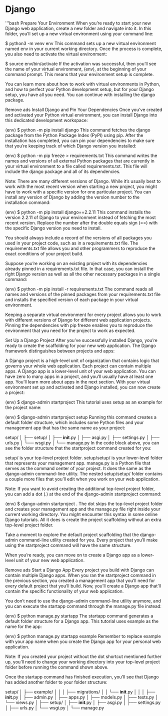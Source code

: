 # Django
'''bash
Prepare Your Environment
When you’re ready to start your new Django web application, create a new folder and navigate into it. In this folder, you’ll set up a new virtual environment using your command line:

$ python3 -m venv env
This command sets up a new virtual environment named env in your current working directory. Once the process is complete, you also need to activate the virtual environment:

$ source env/bin/activate
If the activation was successful, then you’ll see the name of your virtual environment, (env), at the beginning of your command prompt. This means that your environment setup is complete.

You can learn more about how to work with virtual environments in Python, and how to perfect your Python development setup, but for your Django setup, you have all you need. You can continue with installing the django package.

 Remove ads
Install Django and Pin Your Dependencies
Once you’ve created and activated your Python virtual environment, you can install Django into this dedicated development workspace:

(env) $ python -m pip install django
This command fetches the django package from the Python Package Index (PyPI) using pip. After the installation has completed, you can pin your dependencies to make sure that you’re keeping track of which Django version you installed:

(env) $ python -m pip freeze > requirements.txt
This command writes the names and versions of all external Python packages that are currently in your virtual environment to a file called requirements.txt. This file will include the django package and all of its dependencies.

Note: There are many different versions of Django. While it’s usually best to work with the most recent version when starting a new project, you might have to work with a specific version for one particular project. You can install any version of Django by adding the version number to the installation command:

(env) $ python -m pip install django==2.2.11
This command installs the version 2.2.11 of Django to your environment instead of fetching the most recent version. Replace the number after the double equals sign (==) with the specific Django version you need to install.

You should always include a record of the versions of all packages you used in your project code, such as in a requirements.txt file. The requirements.txt file allows you and other programmers to reproduce the exact conditions of your project build.


Suppose you’re working on an existing project with its dependencies already pinned in a requirements.txt file. In that case, you can install the right Django version as well as all the other necessary packages in a single command:

(env) $ python -m pip install -r requirements.txt
The command reads all names and versions of the pinned packages from your requirements.txt file and installs the specified version of each package in your virtual environment.

Keeping a separate virtual environment for every project allows you to work with different versions of Django for different web application projects. Pinning the dependencies with pip freeze enables you to reproduce the environment that you need for the project to work as expected.

Set Up a Django Project
After you’ve successfully installed Django, you’re ready to create the scaffolding for your new web application. The Django framework distinguishes between projects and apps:

A Django project is a high-level unit of organization that contains logic that governs your whole web application. Each project can contain multiple apps.
A Django app is a lower-level unit of your web application. You can have zero to many apps in a project, and you’ll usually have at least one app. You’ll learn more about apps in the next section.
With your virtual environment set up and activated and Django installed, you can now create a project:

(env) $ django-admin startproject <project-name>
This tutorial uses setup as an example for the project name:

(env) $ django-admin startproject setup
Running this command creates a default folder structure, which includes some Python files and your management app that has the same name as your project:

setup/
│
├── setup/
│   ├── __init__.py
│   ├── asgi.py
│   ├── settings.py
│   ├── urls.py
│   └── wsgi.py
│
└── manage.py
In the code block above, you can see the folder structure that the startproject command created for you:

setup/ is your top-level project folder.
setup/setup/ is your lower-level folder that represents your management app.
manage.py is a Python file that serves as the command center of your project. It does the same as the django-admin command-line utility.
The nested setup/setup/ folder contains a couple more files that you’ll edit when you work on your web application.

Note: If you want to avoid creating the additional top-level project folder, you can add a dot (.) at the end of the django-admin startproject command:

(env) $ django-admin startproject <projectname> .
The dot skips the top-level project folder and creates your management app and the manage.py file right inside your current working directory. You might encounter this syntax in some online Django tutorials. All it does is create the project scaffolding without an extra top-level project folder.

Take a moment to explore the default project scaffolding that the django-admin command-line utility created for you. Every project that you’ll make using the startproject command will have the same structure.

When you’re ready, you can move on to create a Django app as a lower-level unit of your new web application.

 Remove ads
Start a Django App
Every project you build with Django can contain multiple Django apps. When you ran the startproject command in the previous section, you created a management app that you’ll need for every default project that you’ll build. Now, you’ll create a Django app that’ll contain the specific functionality of your web application.

You don’t need to use the django-admin command-line utility anymore, and you can execute the startapp command through the manage.py file instead:

(env) $ python manage.py startapp <appname>
The startapp command generates a default folder structure for a Django app. This tutorial uses example as the name for the app:

(env) $ python manage.py startapp example
Remember to replace example with your app name when you create the Django app for your personal web application.

Note: If you created your project without the dot shortcut mentioned further up, you’ll need to change your working directory into your top-level project folder before running the command shown above.

Once the startapp command has finished execution, you’ll see that Django has added another folder to your folder structure:

setup/
│
├── example/
│   │
│   ├── migrations/
│   │   └── __init__.py
│   │
│   ├── __init__.py
│   ├── admin.py
│   ├── apps.py
│   ├── models.py
│   ├── tests.py
│   └── views.py
│
├── setup/
│   ├── __init__.py
│   ├── asgi.py
│   ├── settings.py
│   ├── urls.py
│   └── wsgi.py
│
└── manage.py
```

